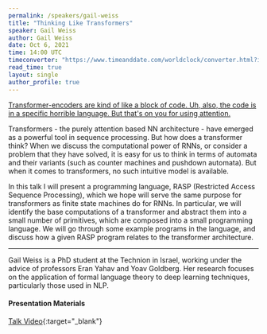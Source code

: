 ```yaml
---
permalink: /speakers/gail-weiss
title: "Thinking Like Transformers"
speaker: Gail Weiss
author: Gail Weiss
date: Oct 6, 2021
time: 14:00 UTC
timeconverter: "https://www.timeanddate.com/worldclock/converter.html?iso=20211006T140000&p1=1440&p2=224&p3=179&p4=136&p5=676&p6=33&p7=152"
read_time: true
layout: single
author_profile: true
---
```


<a href="https://lolmythesis.com/" class="one-line">Transformer-encoders are kind of like a block of code. Uh, also, the code is in a specific horrible language. But that's on you for using attention.</a>

Transformers - the purely attention based NN architecture - have emerged as a powerful tool in sequence processing. But how does a transformer think? When we discuss the computational power of RNNs, or consider a problem that they have solved, it is easy for us to think in terms of automata and their variants (such as counter machines and pushdown automata). But when it comes to transformers, no such intuitive model is available.

In this talk I will present a programming language, RASP (Restricted Access Sequence Processing), which we hope will serve the same purpose for transformers as finite state machines do for RNNs. In particular, we will identify the base computations of a transformer and abstract them into a small number of primitives, which are composed into a small programming language. We will go through some example programs in the language, and discuss how a given RASP program relates to the transformer architecture. 

<hr>

Gail Weiss is a PhD student at the Technion in Israel, working under the advice of professors Eran Yahav and Yoav Goldberg.
Her research focuses on the application of formal language theory to deep learning techniques, particularly those used in NLP.

#### Presentation Materials
<i class="fas fa-fw fa-video"></i> [Talk Video](https://www.youtube.com/watch?v=ly8PXa0qhjQ){:target="_blank"}  
